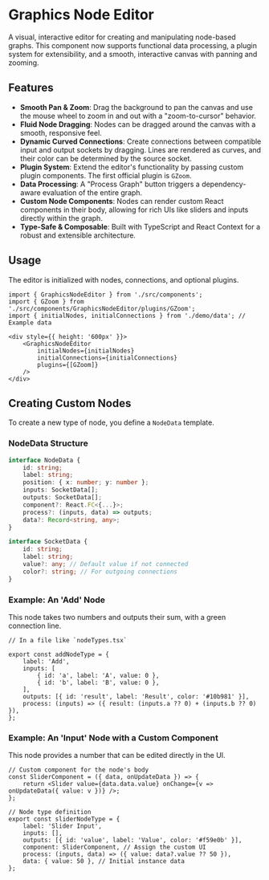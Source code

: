 # Graphics Node Editor

A visual, interactive editor for creating and manipulating node-based graphs. This component now supports functional data processing, a plugin system for extensibility, and a smooth, interactive canvas with panning and zooming.

## Features

*   **Smooth Pan & Zoom**: Drag the background to pan the canvas and use the mouse wheel to zoom in and out with a "zoom-to-cursor" behavior.
*   **Fluid Node Dragging**: Nodes can be dragged around the canvas with a smooth, responsive feel.
*   **Dynamic Curved Connections**: Create connections between compatible input and output sockets by dragging. Lines are rendered as curves, and their color can be determined by the source socket.
*   **Plugin System**: Extend the editor's functionality by passing custom plugin components. The first official plugin is `GZoom`.
*   **Data Processing**: A "Process Graph" button triggers a dependency-aware evaluation of the entire graph.
*   **Custom Node Components**: Nodes can render custom React components in their body, allowing for rich UIs like sliders and inputs directly within the graph.
*   **Type-Safe & Composable**: Built with TypeScript and React Context for a robust and extensible architecture.

## Usage

The editor is initialized with nodes, connections, and optional plugins.

```tsx
import { GraphicsNodeEditor } from './src/components';
import { GZoom } from './src/components/GraphicsNodeEditor/plugins/GZoom';
import { initialNodes, initialConnections } from './demo/data'; // Example data

<div style={{ height: '600px' }}>
    <GraphicsNodeEditor 
        initialNodes={initialNodes}
        initialConnections={initialConnections}
        plugins={[GZoom]}
    />
</div>
```

## Creating Custom Nodes

To create a new type of node, you define a `NodeData` template.

### NodeData Structure
```ts
interface NodeData {
    id: string;
    label: string;
    position: { x: number; y: number };
    inputs: SocketData[];
    outputs: SocketData[];
    component?: React.FC<{...}>;
    process?: (inputs, data) => outputs;
    data?: Record<string, any>;
}

interface SocketData {
    id: string;
    label: string;
    value?: any; // Default value if not connected
    color?: string; // For outgoing connections
}
```

### Example: An 'Add' Node

This node takes two numbers and outputs their sum, with a green connection line.

```tsx
// In a file like `nodeTypes.tsx`

export const addNodeType = {
    label: 'Add',
    inputs: [
        { id: 'a', label: 'A', value: 0 },
        { id: 'b', label: 'B', value: 0 },
    ],
    outputs: [{ id: 'result', label: 'Result', color: '#10b981' }],
    process: (inputs) => ({ result: (inputs.a ?? 0) + (inputs.b ?? 0) }),
};
```

### Example: An 'Input' Node with a Custom Component

This node provides a number that can be edited directly in the UI.

```tsx
// Custom component for the node's body
const SliderComponent = ({ data, onUpdateData }) => {
    return <Slider value={data.data.value} onChange={v => onUpdateData({ value: v })} />;
};

// Node type definition
export const sliderNodeType = {
    label: 'Slider Input',
    inputs: [],
    outputs: [{ id: 'value', label: 'Value', color: '#f59e0b' }],
    component: SliderComponent, // Assign the custom UI
    process: (inputs, data) => ({ value: data?.value ?? 50 }),
    data: { value: 50 }, // Initial instance data
};
```